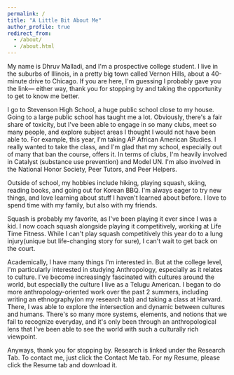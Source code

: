 ```yaml
---
permalink: /
title: "A Little Bit About Me"
author_profile: true
redirect_from: 
  - /about/
  - /about.html
---
```



My name is Dhruv Malladi, and I'm a prospective college student. I live in the suburbs of Illinois, in a pretty big town called Vernon Hills, about a 40-minute drive to Chicago. If you are here, I'm guessing I probably gave you the link— either way, thank you for stopping by and taking the opportunity to get to know me better.

I go to Stevenson High School, a huge public school close to my house. Going to a large public school has taught me a lot. Obviously, there's a fair share of toxicity, but I've been able to engage in so many clubs, meet so many people, and explore subject areas I thought I would not have been able to. For example, this year, I'm taking AP African American Studies. I really wanted to take the class, and I'm glad that my school, especially out of many that ban the course, offers it. In terms of clubs, I'm heavily involved in Catalyst (substance use prevention) and Model UN. I'm also involved in the National Honor Society, Peer Tutors, and Peer Helpers.

Outside of school, my hobbies include hiking, playing squash, skiing, reading books, and going out for Korean BBQ. I'm always eager to try 
new things, and love learning about stuff I haven't learned about before. I love to spend time with my family, but also with my friends.

Squash is probably my favorite, as I've been playing it ever since I was a kid. I now coach squash alongside playing it competitively, working at Life Time Fitness. While I can't play squash competitively this year do to a lung injury(unique but life-changing story for sure), I can't wait to get back on the court. 

Academically, I have many things I'm interested in. But at the college level, I'm particularly interested in studying Anthropology, especially as it relates to culture. I've become increasingly fascinated with cultures around the world, but especially the culture I live as a Telugu American. I began to do more anthropology-oriented work over the past 2 summers, including writing an ethnography(on my research tab) and taking a class at Harvard. There, I was able to explore the intersection and dynamic between cultures and humans. There's so many more systems, elements, and notions that we fail to recognize everyday, and it's only been through an anthropological lens that I've been able to see the world with such a culturally rich viewpoint.

Anyways, thank you for stopping by. Research is linked under the Research Tab. To contact me, just click the Contact Me tab. For my Resume, please click the Resume tab and download it. 
